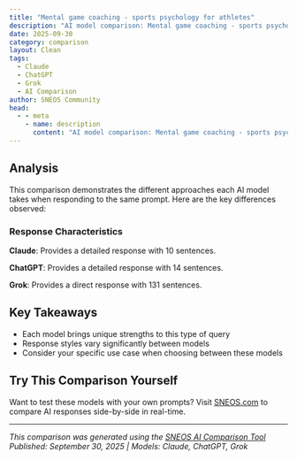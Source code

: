 ```yaml
---
title: "Mental game coaching - sports psychology for athletes"
description: "AI model comparison: Mental game coaching - sports psychology for athletes..."
date: 2025-09-30
category: comparison
layout: Clean
tags:
  - Claude
  - ChatGPT
  - Grok
  - AI Comparison
author: SNEOS Community
head:
  - - meta
    - name: description
      content: "AI model comparison: Mental game coaching - sports psychology for athletes..."
---
```


<ChatComparison
  title="Mental game coaching - sports psychology for athletes"
  prompt="Mental game coaching - sports psychology for athletes"
  :responses='{"Claude": "# Mental Game Coaching: Sports Psychology for Athletes\n\nMental game coaching focuses on developing the psychological skills that separate good athletes from great ones. Here\u0027s a comprehensive overview:\n\n## Core Mental Skills\n\n### **1. Focus \u0026 Concentration**\n- **Present moment awareness** - staying in the \u0022now\u0022 during competition\n- **Selective attention** - filtering out distractions\n- **Concentration cues** - developing personal focus triggers\n- **Pre-performance routines** - creating consistent mental preparation\n\n### **2. Confidence Building**\n- **Self-efficacy development** - belief in your abilities\n- **Positive self-talk** - replacing negative internal dialogue\n- **Success visualization** - mental rehearsal of peak performance\n- **Achievement anchoring** - drawing on past successes\n\n### **3. Emotional Regulation**\n- **Anxiety management** - controlling pre-competition nerves\n- **Anger control** - channeling frustration productively\n- **Pressure handling** - thriving in high-stakes situations\n- **Recovery skills** - bouncing back from mistakes quickly\n\n## Key Techniques\n\n### **Mental Imagery \u0026 Visualization**\n- **Outcome imagery** - seeing yourself succeeding\n- **Process imagery** - rehearsing technique and strategy\n- **Multi-sensory practice** - engaging all senses in mental rehearsal\n- **Coping imagery** - preparing for challenging scenarios\n\n### **Goal Setting Strategies**\n- **SMART goals** - Specific, Measurable, Achievable, Relevant, Time-bound\n- **Process vs. outcome goals** - focusing on controllable factors\n- **Short and long-term planning** - creating stepping stones to success\n- **Goal adjustment** - adapting objectives based on progress\n\n### **Mindfulness \u0026 Flow States**\n- **Meditation practices** - developing mental clarity\n- **Body awareness** - connecting mind and physical performance\n- **Flow triggers** - identifying conditions for peak performance\n- **Mindful training** - quality over quantity approach\n\n## Common Mental Challenges\n\n### **Performance Anxiety**\n- **Symptoms**: Racing heart, sweaty palms, negative thoughts\n- **Solutions**: Breathing techniques, progressive muscle relaxation, reframing anxiety as excitement\n\n### **Fear of Failure**\n- **Symptoms**: Playing not to lose, overthinking, tension\n- **Solutions**: Embracing mistakes as learning, focusing on effort over outcome\n\n### **Perfectionism**\n- **Symptoms**: All-or-nothing thinking, frustration with small errors\n- **Solutions**: Setting realistic standards, celebrating progress\n\n### **Motivation Issues**\n- **Symptoms**: Loss of enjoyment, burnout, inconsistent effort\n- **Solutions**: Reconnecting with intrinsic motivation, varying training\n\n## Performance Routines\n\n### **Pre-Competition Routine**\n1. **Physical preparation** - warm-up and activation\n2. **Mental preparation** - visualization and goal review\n3. **Emotional regulation** - calming or energizing as needed\n4. **Focus narrowing** - transitioning to performance mindset\n\n### **During Competition**\n- **Reset routines** - quick recovery from mistakes\n- **Refocusing cues** - getting back on track\n- **Energy management** - maintaining optimal arousal\n- **Decision-making protocols** - staying decisive under pressure\n\n### **Post-Competition**\n- **Performance review** - objective analysis\n- **Emotional processing** - dealing with outcomes\n- **Learning extraction** - identifying improvement areas\n- **Recovery planning** - mental and physical restoration\n\n## Working with a Mental Coach\n\n### **What to Expect**\n- **Assessment phase** - identifying strengths and areas for improvement\n- **Skill development** - learning and practicing mental techniques\n- **Application training** - using skills in practice and competition\n- **Ongoing refinement** - adapting strategies as you progress\n\n### **Finding the Right Coach**\n- **Credentials** - look for certified sport psychology professionals\n- **Experience** - preferably with athletes in your sport\n- **Approach compatibility** - methods that resonate with you\n- **Communication style** - someone you can build rapport with\n\n## Self-Coaching Strategies\n\n### **Daily Mental Training**\n- **5-10 minutes of visualization**\n- **Positive self-talk practice**\n- **Mindfulness or meditation**\n- **Goal review and adjustment**\n\n### **Performance Journaling**\n- Track mental state before/during/after training\n- Note what mental strategies work best\n- Identify patterns in peak vs. poor performances\n- Set weekly mental game goals\n\n### **Building Mental Toughness**\n- **", "ChatGPT": "Mental game coaching in sports psychology focuses on helping athletes improve their mental and emotional skills to enhance athletic performance. It involves techniques and strategies to build mental toughness, manage stress, improve focus, and maintain motivation. Here are some key aspects of mental game coaching for athletes:\n\n### 1. Goal Setting\n- Establishing clear, realistic, and measurable goals\n- Using short-term and long-term goals to maintain motivation\n- Creating actionable plans to reach objectives\n\n### 2. Visualization and Mental Imagery\n- Using mental rehearsal to visualize successful performance\n- Enhancing confidence and focus through imagery\n- Reducing anxiety by mentally practicing coping strategies\n\n### 3. Focus and Concentration\n- Teaching techniques to maintain attention during competition\n- Managing distractions both internal (thoughts, emotions) and external (crowd noise)\n- Developing routines to enhance concentration consistency\n\n### 4. Stress and Anxiety Management\n- Identifying sources of performance anxiety\n- Breathing exercises, progressive muscle relaxation, and mindfulness\n- Cognitive restructuring to challenge negative thoughts\n\n### 5. Building Confidence and Self-Belief\n- Positive self-talk and affirmations\n- Reflecting on past successes and strengths\n- Developing a resilient mindset to handle setbacks\n\n### 6. Motivation and Commitment\n- Understanding intrinsic and extrinsic motivation factors\n- Keeping athletes engaged and committed during training and competition\n- Overcoming plateaus and burnout\n\n### 7. Emotional Regulation\n- Recognizing and managing emotions under pressure\n- Staying calm and composed during high-stress moments\n\n### 8. Developing Mental Toughness\n- Cultivating perseverance, resilience, and grit\n- Adapting to adversity and bouncing back from failure\n\n### 9. Communication Skills\n- Enhancing athlete-coach communication\n- Understanding team dynamics and leadership roles\n\n### 10. Sleep and Recovery Psychology\n- Emphasizing the role of mental rest in performance\n- Strategies to improve sleep quality and recovery mindset\n\n---\n\n### How Mental Game Coaching Helps Athletes\n- Improves competitive consistency\n- Enhances ability to perform under pressure\n- Increases enjoyment and satisfaction in sport\n- Reduces performance slumps and burnout\n- Supports long-term athletic development\n\n---\n\n### Working with a Mental Game Coach\n- One-on-one sessions tailored to the athlete\u2019s needs\n- Workshops and group sessions for teams\n- Ongoing support with monitoring and feedback\n\nIf you want, I can suggest some exercises or techniques tailored for specific sports or issues you\u2019re facing. Would you like that?", "Grok": "Mental game coaching, rooted in sports psychology, focuses on enhancing an athlete\u0027s mental and emotional skills to optimize performance, build resilience, and achieve their full potential. It addresses the psychological aspects of sport, such as confidence, focus, motivation, and stress management, which are often as critical as physical skills. Below, I\u0027ll outline the key components of mental game coaching and practical strategies for athletes.\n\n---\n\n### **What is Mental Game Coaching?**\nMental game coaching involves working with athletes (individually or in teams) to develop the psychological tools needed to perform under pressure, overcome challenges, and maintain a positive mindset. Sports psychology, the foundation of mental game coaching, combines principles of psychology with performance science to help athletes master their mental state in competitive environments.\n\nCoaches or sports psychologists work to:\n- Build mental toughness and resilience.\n- Improve focus and concentration.\n- Manage anxiety, stress, and performance pressure.\n- Enhance motivation and goal-setting skills.\n- Develop routines for pre- and post-competition mental preparation.\n\n---\n\n### **Key Areas of Focus in Mental Game Coaching**\n\n1. **Confidence and Self-Belief**\n - Why it matters: Confidence influences how athletes approach challenges and recover from setbacks. Low confidence can lead to hesitation or fear of failure.\n - Strategies:\n - Reflect on past successes to reinforce self-belief (e.g., journaling about achievements).\n - Use positive self-talk: Replace negative thoughts (\u0022I\u2019ll never win\u0022) with affirmations (\u0022I\u2019ve trained hard and can do this\u0022).\n - Visualization: Mentally rehearse successful performances to build a sense of preparedness.\n\n2. **Focus and Concentration**\n - Why it matters: Distractions (internal doubts or external noise) can derail performance during critical moments.\n - Strategies:\n - Practice mindfulness and meditation to stay present in the moment.\n - Develop cue words or triggers (e.g., saying \u0022focus\u0022 or tapping equipment) to refocus during competition.\n - Train in distracting environments to build mental discipline.\n\n3. **Stress and Anxiety Management**\n - Why it matters: Performance anxiety can cause physical tension, overthinking, or choking under pressure.\n - Strategies:\n - Breathing exercises: Use deep, diaphragmatic breathing to calm the nervous system before and during events.\n - Progressive muscle relaxation: Release physical tension by tensing and relaxing muscle groups.\n - Reframe anxiety as excitement: Teach athletes to view nerves as a sign of readiness rather than fear.\n\n4. **Motivation and Goal Setting**\n - Why it matters: Motivation drives consistent effort, while clear goals provide direction and measurable progress.\n - Strategies:\n - Set SMART goals (Specific, Measurable, Achievable, Relevant, Time-bound) to create actionable steps.\n - Balance intrinsic (personal growth) and extrinsic (winning) motivation to maintain long-term commitment.\n - Break larger goals into smaller milestones to sustain momentum and celebrate progress.\n\n5. **Mental Toughness and Resilience**\n - Why it matters: Athletes face setbacks (injuries, losses, criticism) that test their ability to bounce back.\n - Strategies:\n - Develop a growth mindset: View challenges as opportunities to learn, not as failures.\n - Practice adversity training: Simulate tough scenarios in training (e.g., practicing while fatigued) to build grit.\n - Focus on controllable factors: Encourage athletes to prioritize effort and attitude over outcomes like winning or external opinions.\n\n6. **Pre- and Post-Competition Routines**\n - Why it matters: Consistent routines help athletes enter a focused mental state before competition and process results afterward.\n - Strategies:\n - Pre-competition: Create a ritual (e.g., listening to a specific playlist, visualizing success) to build readiness.\n - Post-competition: Reflect on performance (what went well, what to improve) without overemphasizing wins or losses.\n - Use cooldown techniques (stretching, journaling) to transition mentally from competition to recovery.\n\n---\n\n### **Practical Tools for Mental Game Coaching**\n\n1. **Visualization (Mental Imagery)**\n - Athletes mentally rehearse their performance, imagining every detail (sights, sounds, emotions) of success.\n - Example: A basketball player visualizes making free throws under pressure, feeling the ball leave their hands and hearing the swish.\n\n2. **Positive Self-Talk**\n - Replace self-critical thoughts with constructive, encouraging statements.\n - Example: Change \u201CI always mess up in big games\u201D to \u201CI\u2019m prepared and ready to compete.\u201D\n\n3. **Mindfulness and Meditation**\n - Helps athletes stay present and reduce overthinking by focusing on breath or body sensations.\n - Apps like Headspace or Calm can guide beginners through short sessions.\n\n4. **Performance Journaling**\n - Athletes record thoughts, emotions, and reflections before and after training or competitions to identify patterns and areas for growth.\n - Prompts: \u201CWhat did I do well today?\u201D \u201CWhat challenged me, and how can I improve?\u201D\n\n5. **Team Dynamics (if applicable)**\n - Address interpersonal conflicts, build trust, and foster a supportive environment through team-building exercises and open communication.\n\n---\n\n### **Role of a Mental Game Coach or Sports Psychologist**\nA mental game coach or sports psychologist collaborates with athletes to:\n- Assess mental strengths and weaknesses through interviews, questionnaires, or observation.\n- Tailor interventions to individual needs (e.g., anxiety management for one athlete, confidence-building for another).\n- Provide ongoing support during training, competition seasons, and off-seasons.\n- Work alongside physical coaches to integrate mental training into daily routines.\n\n**Qualifications to Look For:**\n- Certification in sports psychology (e.g., from the Association for Applied Sport Psychology, AASP).\n- Experience working with athletes in specific sports or competitive levels.\n- Background in psychology or counseling for a deeper understanding of mental health.\n\n---\n\n### **Benefits of Mental Game Coaching**\n- Improved performance consistency, especially under pressure.\n- Greater emotional regulation during high-stress moments.\n- Enhanced recovery from setbacks or injuries through a resilient mindset.\n- Better overall well-being, as mental skills can translate to life beyond sports (e.g., stress management in academics or careers).\n\n---\n\n### **Common Challenges and How to Address Them**\n1. **Resistance to Mental Training**\n - Challenge: Some athletes view mental coaching as a sign of weakness or irrelevant to their physical game.\n - Solution: Normalize mental training by highlighting how elite athletes (e.g., Michael Jordan, Serena Williams) use sports psychology. Frame it as a competitive edge.\n2. **Time Constraints**\n - Challenge: Athletes may struggle to fit mental training into packed schedules.\n - Solution: Integrate brief exercises (e.g., 5-minute breathing or visualization) into existing routines like warm-ups or cooldowns.\n3. **Overcoming Failure or Slumps**\n - Challenge: Prolonged poor performance can damage confidence and motivation.\n - Solution: Focus on process over outcome\u2014emphasize effort, learning, and small improvements. Use past successes to rebuild belief.\n\n---\n\n### **Mental Game Coaching for Different Levels**\n- **Youth Athletes:** Focus on building a love for the sport, teaching basic mental skills (e.g., focus, goal-setting), and managing parental/coach pressure.\n- **Amateur/Collegiate Athletes:** Emphasize balancing sport with academics, managing performance anxiety, and building resilience for higher stakes.\n- **Professional Athletes:** Address burnout, media scrutiny, and maintaining peak mental performance over long careers. Tailor strategies for specific high-pressure events (e.g., Olympics, championships).\n\n---\n\n### **Recommended Resources**\n- **Books:**\n - *\u0022The Inner Game of Tennis\u0022* by W. Timothy Gallwey \u2013 A classic on mental performance in sports.\n - *\u0022Mind Gym\u0022* by Gary Mack \u2013 Practical mental strategies for athletes.\n - *\u0022Choke\u0022* by Sian Beilock \u2013 Explores why athletes underperform under pressure and how to prevent it.\n- **Podcasts:**\n - \u201CFinding Mastery\u201D by Dr. Michael Gervais \u2013 Interviews with elite athletes and coaches on mental performance.\n - \u201CThe Sport Psych Show\u201D by Dan Abrahams \u2013 Insights into sports psychology for athletes and coaches.\n- **Organizations:**\n - Association for Applied Sport Psychology (AASP) \u2013 Resources and directories for certified consultants.\n - International Society of Sport Psychology (ISSP) \u2013 Research and global perspectives on mental training.\n\n---\n\n### **How to Get Started**\n1. **Self-Assessment:** Identify mental strengths and areas for improvement (e.g., \u201CDo I lose focus easily?\u201D \u201CAm I overly critical of myself?\u201D).\n2. **Seek Support:** Connect with a certified sports psychologist or mental game coach through local sports organizations, universities, or online directories.\n3. **Integrate Mental Training:** Dedicate time weekly to mental skills, just as you would for physical training (e.g., 10-15 minutes of visualization daily).\n4. **Track Progress:** Use journaling or feedback from a coach to monitor how mental strategies impact performance and well-being.\n\n---\n\nMental game coaching is a powerful tool for athletes at any level. By mastering the psychological aspects of sport, athletes can unlock higher performance, enjoy their journey, and handle the inevitable ups and downs of competition. If you have a specific sport, level, or mental challenge in mind, I can tailor further advice!"}' 
  published-date="16:53"
/>

## Analysis

This comparison demonstrates the different approaches each AI model takes when responding to the same prompt. Here are the key differences observed:

### Response Characteristics

**Claude**: Provides a detailed response with 10 sentences. 

**ChatGPT**: Provides a detailed response with 14 sentences. 

**Grok**: Provides a direct response with 131 sentences. 

## Key Takeaways

- Each model brings unique strengths to this type of query
- Response styles vary significantly between models
- Consider your specific use case when choosing between these models

## Try This Comparison Yourself

Want to test these models with your own prompts? Visit [SNEOS.com](https://sneos.com) to compare AI responses side-by-side in real-time.

---

*This comparison was generated using the [SNEOS AI Comparison Tool](https://sneos.com)*
*Published: September 30, 2025 | Models: Claude, ChatGPT, Grok*
